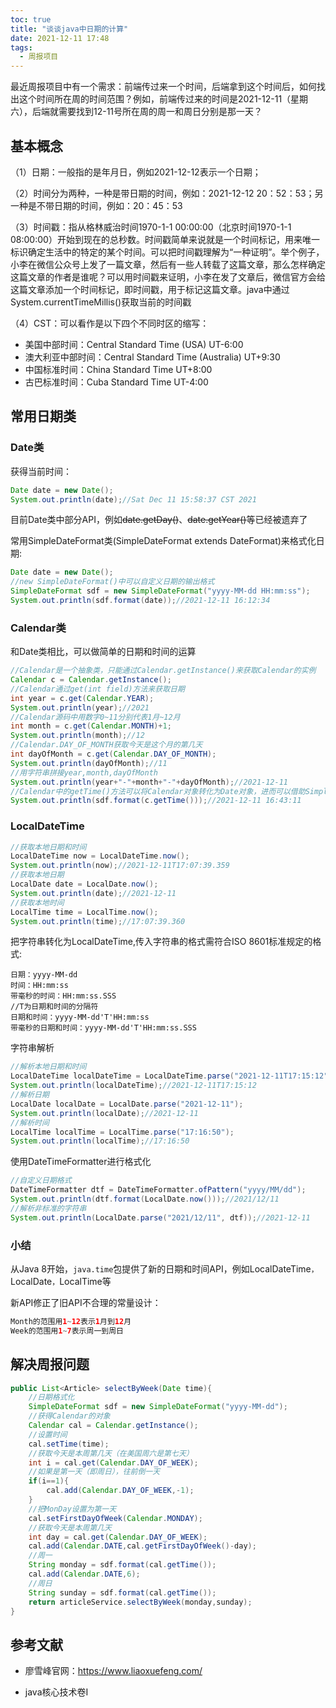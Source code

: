 ```yaml
---
toc: true
title: "谈谈java中日期的计算"
date: 2021-12-11 17:48
tags:
  - 周报项目
---
```

  最近周报项目中有一个需求：前端传过来一个时间，后端拿到这个时间后，如何找出这个时间所在周的时间范围？例如，前端传过来的时间是2021-12-11（星期六），后端就需要找到12-11号所在周的周一和周日分别是那一天？

  <!--more-->

## 基本概念

（1）日期：一般指的是年月日，例如2021-12-12表示一个日期；

（2）时间分为两种，一种是带日期的时间，例如：2021-12-12 20：52：53；另一种是不带日期的时间，例如：20：45：53

（3）时间戳：指从格林威治时间1970-1-1 00:00:00（北京时间1970-1-1 08:00:00）开始到现在的总秒数。时间戳简单来说就是一个时间标记，用来唯一标识确定生活中的特定的某个时间。可以把时间戳理解为“一种证明”。举个例子，小李在微信公众号上发了一篇文章，然后有一些人转载了这篇文章，那么怎样确定这篇文章的作者是谁呢？可以用时间戳来证明，小李在发了文章后，微信官方会给这篇文章添加一个时间标记，即时间戳，用于标记这篇文章。java中通过System.currentTimeMillis()获取当前的时间戳

（4）CST：可以看作是以下四个不同时区的缩写：

- 美国中部时间：Central Standard Time (USA) UT-6:00
- 澳大利亚中部时间：Central Standard Time (Australia) UT+9:30
- 中国标准时间：China Standard Time UT+8:00
- 古巴标准时间：Cuba Standard Time UT-4:00

## 常用日期类

### Date类

获得当前时间：

```java
Date date = new Date();
System.out.println(date);//Sat Dec 11 15:58:37 CST 2021
```

目前Date类中部分API，例如~~date.getDay()~~、~~date.getYear()~~等已经被遗弃了

常用SimpleDateFormat类(SimpleDateFormat extends DateFormat)来格式化日期:

```java
Date date = new Date();
//new SimpleDateFormat()中可以自定义日期的输出格式
SimpleDateFormat sdf = new SimpleDateFormat("yyyy-MM-dd HH:mm:ss");
System.out.println(sdf.format(date));//2021-12-11 16:12:34
```

### Calendar类

和Date类相比，可以做简单的日期和时间的运算

```java
//Calendar是一个抽象类，只能通过Calendar.getInstance()来获取Calendar的实例
Calendar c = Calendar.getInstance();
//Calendar通过get(int field)方法来获取日期
int year = c.get(Calendar.YEAR);
System.out.println(year);//2021
//Calendar源码中用数字0~11分别代表1月~12月
int month = c.get(Calendar.MONTH)+1;
System.out.println(month);//12
//Calendar.DAY_OF_MONTH获取今天是这个月的第几天
int dayOfMonth = c.get(Calendar.DAY_OF_MONTH);
System.out.println(dayOfMonth);//11
//用字符串拼接year,month,dayOfMonth
System.out.println(year+"-"+month+"-"+dayOfMonth);//2021-12-11
//Calendar中的getTime()方法可以将Calendar对象转化为Date对象，进而可以借助SimpleDateFormat类进行日期或者时间的格式化
System.out.println(sdf.format(c.getTime()));//2021-12-11 16:43:11
```

### LocalDateTime

```java
//获取本地日期和时间
LocalDateTime now = LocalDateTime.now();
System.out.println(now);//2021-12-11T17:07:39.359
//获取本地日期
LocalDate date = LocalDate.now();
System.out.println(date);//2021-12-11
//获取本地时间
LocalTime time = LocalTime.now();
System.out.println(time);//17:07:39.360
```

把字符串转化为LocalDateTime,传入字符串的格式需符合ISO 8601标准规定的格式:

```
日期：yyyy-MM-dd
时间：HH:mm:ss
带毫秒的时间：HH:mm:ss.SSS
//T为日期和时间的分隔符
日期和时间：yyyy-MM-dd'T'HH:mm:ss
带毫秒的日期和时间：yyyy-MM-dd'T'HH:mm:ss.SSS
```

字符串解析

```java
//解析本地日期和时间
LocalDateTime localDateTime = LocalDateTime.parse("2021-12-11T17:15:12");
System.out.println(localDateTime);//2021-12-11T17:15:12
//解析日期
LocalDate localDate = LocalDate.parse("2021-12-11");
System.out.println(localDate);//2021-12-11
//解析时间
LocalTime localTime = LocalTime.parse("17:16:50");
System.out.println(localTime);//17:16:50
```

使用DateTimeFormatter进行格式化

```java
//自定义日期格式
DateTimeFormatter dtf = DateTimeFormatter.ofPattern("yyyy/MM/dd");
System.out.println(dtf.format(LocalDate.now()));//2021/12/11
//解析非标准的字符串
System.out.println(LocalDate.parse("2021/12/11", dtf));//2021-12-11
```

### 小结

从Java 8开始，`java.time`包提供了新的日期和时间API，例如LocalDateTime`，`LocalDate`，`LocalTime等

新API修正了旧API不合理的常量设计：

```java
Month的范围用1~12表示1月到12月
Week的范围用1~7表示周一到周日
```

## 解决周报问题

```java
public List<Article> selectByWeek(Date time){
    //日期格式化
    SimpleDateFormat sdf = new SimpleDateFormat("yyyy-MM-dd");
    //获得Calendar的对象
    Calendar cal = Calendar.getInstance();
    //设置时间
    cal.setTime(time);
    //获取今天是本周第几天（在美国周六是第七天）
    int i = cal.get(Calendar.DAY_OF_WEEK);
    //如果是第一天（即周日），往前倒一天
    if(i==1){
        cal.add(Calendar.DAY_OF_WEEK,-1);
    }
    //把MonDay设置为第一天
    cal.setFirstDayOfWeek(Calendar.MONDAY);
    //获取今天是本周第几天
    int day = cal.get(Calendar.DAY_OF_WEEK);
    cal.add(Calendar.DATE,cal.getFirstDayOfWeek()-day);
    //周一
    String monday = sdf.format(cal.getTime());
    cal.add(Calendar.DATE,6);
    //周日
    String sunday = sdf.format(cal.getTime());
    return articleService.selectByWeek(monday,sunday);
}
```

## 参考文献

- 廖雪峰官网：https://www.liaoxuefeng.com/

- java核心技术卷I





